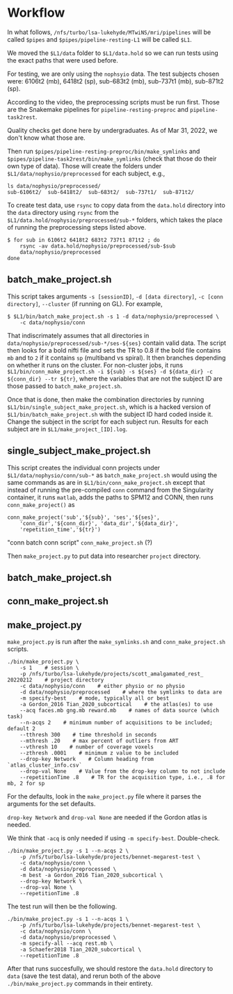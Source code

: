 # Workflow

In what follows,
`/nfs/turbo/lsa-lukehyde/MTwiNS/mri/pipelines` will
be called `$pipes` and `$pipes/pipeline-resting-L1` will
be called `$L1`.

We moved the `$L1/data` folder to `$L1/data.hold` so we can run tests
using the exact paths that were used before.

For testing, we are only using the `nophsyio` data.  The test subjects
chosen were: 6106t2 (mb), 6418t2 (sp), sub-683t2 (mb), sub-737t1 (mb),
sub-871t2 (sp).

According to the video, the preprocessing scripts must be run first.
Those are the Snakemake pipelines for `pipeline-resting-preproc` and
`pipeline-task2rest`.

Quality checks get done here by undergraduates.  As of Mar 31, 2022, we don't
know what those are.

Then run `$pipes/pipeline-resting-preproc/bin/make_symlinks` and 
`$pipes/pipeline-task2rest/bin/make_symlinks` (check that those do their own
type of data).  Those will create the folders under
`$L1/data/nophysio/preprocessed` for each subject, e.g.,

```
ls data/nophysio/preprocessed/
sub-6106t2/  sub-6418t2/  sub-683t2/  sub-737t1/  sub-871t2/
```

To create test data, use `rsync` to copy data from the `data.hold` directory
into the `data` directory using `rsync` from the
`$L1/data.hold/nophysio/preprocessed/sub-*` folders, which takes the place
of running the preprocessing steps listed above.

```
$ for sub in 6106t2 6418t2 683t2 737t1 871t2 ; do
    rsync -av data.hold/nophysio/preprocessed/sub-$sub
    data/nophysio/preprocessed
done
```

## batch_make_project.sh

This script takes arguments `-s [sessionID]`, `-d [data directory]`, `-c
[conn directory]`, `--cluster` (if running on GL).  For example,

```
$ $L1/bin/batch_make_project.sh -s 1 -d data/nophysio/preprocessed \
    -c data/nophysio/conn
```

That indiscrimately assumes that all directories in
`data/nophysio/preprocessed/sub-*/ses-${ses}` contain valid data.
The script then looks for a bold nifti file and sets the TR to
0.8 if the bold file contains `mb` and to `2` if it contains `sp`
(multiband vs spiral).  It then branches depending on whether it
runs on the cluster.  For non-cluster jobs, it runs
`$L1/bin/conn_make_project.sh -i ${sub} -s ${ses} -d ${data_dir} -c
${conn_dir} --tr ${tr}`, where the variables that are not the subject ID
are those passed to  `batch_make_project.sh`.

Once that is done, then make the combination directories by running
`$L1/bin/single_subject_make_project.sh`, which is a hacked version of
`$L1/bin/batch_make_project.sh` with the subject ID hard coded inside it.
Change the subject in the script for each subject run.  Results for
each subject are in `$L1/make_project_[ID].log`.

## single_subject_make_project.sh

This script creates the individual conn projects under
`$L1/data/nophysio/conn/sub-*` as `batch_make_project.sh` would
using the same commands as are in `$L1/bin/conn_make_project.sh`
except that instead of running the pre-compiled `conn` command
from the Singularity container, it runs `matlab`, adds the paths
to SPM12 and CONN, then runs `conn_make_project()` as

```
conn_make_project('sub','${sub}', 'ses','${ses}',
    'conn_dir','${conn_dir}', 'data_dir','${data_dir}',
    'repetition_time','${tr}')
```

"conn batch conn script"  `conn_make_project.sh` (?)

Then `make_project.py` to put data into researcher `project` directory.

## batch_make_project.sh



## conn_make_project.sh


## make_project.py

`make_project.py` is run after the `make_symlinks.sh` and `conn_make_project.sh` scripts.

```
./bin/make_project.py \
    -s 1    # session \
    -p /nfs/turbo/lsa-lukehyde/projects/scott_amalgamated_rest_ 20220212    # project directory
    -c data/nophysio/conn    # either physio or no physio
    -d data/nophysio/preprocessed    # where the symlinks to data are
    -m specify-best    # mode, typically all or best
    -a Gordon_2016 Tian_2020_subcortical    # the atlas(es) to use
    --acq faces.mb gng.mb reward.mb    # names of data source (which task)
    --n-acqs 2    # minimum number of acquisitions to be included; default 2
    --tthresh 300    # time threshold in seconds
    --mthresh .20    # max percent of outliers from ART
    --vthresh 10    # number of coverage voxels
    --zthresh .0001    # minimum z value to be included
    --drop-key Network    # Column heading from `atlas_cluster_info.csv`
    --drop-val None    # Value from the drop-key column to not include
    --repetitionTime .8    # TR for the acquisition type, i.e., .8 for mb, 2 for sp
```

For the defaults, look in the `make_project.py` file where it parses the arguments for
the set defaults.


`drop-key Network` and `drop-val None` are needed if the Gordon atlas is needed.

We think that `-acq` is only needed if using `-m specify-best`.  Double-check.

```
./bin/make_project.py -s 1 --n-acqs 2 \
    -p /nfs/turbo/lsa-lukehyde/projects/bennet-megarest-test \
    -c data/nophysio/conn \
    -d data/nophysio/preprocessed \
    -m best -a Gordon_2016 Tian_2020_subcortical \
    --drop-key Network \
    --drop-val None \
    --repetitionTime .8
```


The test run will then be the following.

```
./bin/make_project.py -s 1 --n-acqs 1 \
    -p /nfs/turbo/lsa-lukehyde/projects/bennet-megarest-test \
    -c data/nophysio/conn \
    -d data/nophysio/preprocessed \
    -m specify-all --acq rest.mb \
    -a Schaefer2018 Tian_2020_subcortical \
    --repetitionTime .8
```

After that runs succesfully, we should restore the `data.hold` directory to `data`
(save the test data), and rerun both of the above `./bin/make_project.py` commands
in their entirety.

